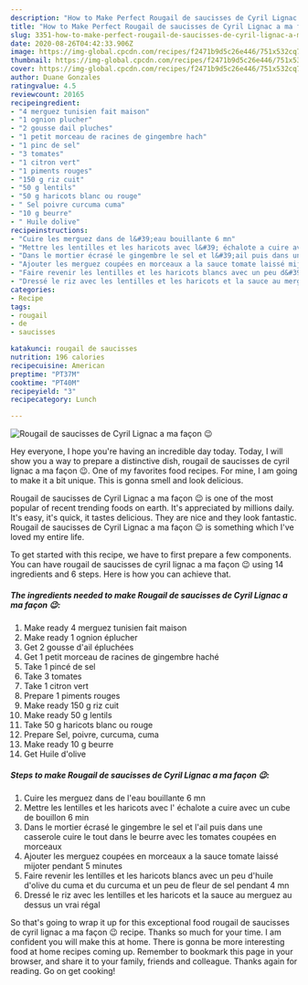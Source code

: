 ```yaml
---
description: "How to Make Perfect Rougail de saucisses de Cyril Lignac a ma façon 😉"
title: "How to Make Perfect Rougail de saucisses de Cyril Lignac a ma façon 😉"
slug: 3351-how-to-make-perfect-rougail-de-saucisses-de-cyril-lignac-a-ma-facon
date: 2020-08-26T04:42:33.906Z
image: https://img-global.cpcdn.com/recipes/f2471b9d5c26e446/751x532cq70/rougail-de-saucisses-de-cyril-lignac-a-ma-facon-😉-photo-principale-de-la-recette.jpg
thumbnail: https://img-global.cpcdn.com/recipes/f2471b9d5c26e446/751x532cq70/rougail-de-saucisses-de-cyril-lignac-a-ma-facon-😉-photo-principale-de-la-recette.jpg
cover: https://img-global.cpcdn.com/recipes/f2471b9d5c26e446/751x532cq70/rougail-de-saucisses-de-cyril-lignac-a-ma-facon-😉-photo-principale-de-la-recette.jpg
author: Duane Gonzales
ratingvalue: 4.5
reviewcount: 20165
recipeingredient:
- "4 merguez tunisien fait maison"
- "1 ognion plucher"
- "2 gousse dail pluches"
- "1 petit morceau de racines de gingembre hach"
- "1 pinc de sel"
- "3 tomates"
- "1 citron vert"
- "1 piments rouges"
- "150 g riz cuit"
- "50 g lentils"
- "50 g haricots blanc ou rouge"
- " Sel poivre curcuma cuma"
- "10 g beurre"
- " Huile dolive"
recipeinstructions:
- "Cuire les merguez dans de l&#39;eau bouillante 6 mn"
- "Mettre les lentilles et les haricots avec l&#39; échalote a cuire avec un cube de bouillon 6 min"
- "Dans le mortier écrasé le gingembre le sel et l&#39;ail puis dans une casserole cuire le tout dans le beurre avec les tomates coupées en morceaux"
- "Ajouter les merguez coupées en morceaux a la sauce tomate laissé mijoter pendant 5 minutes"
- "Faire revenir les lentilles et les haricots blancs avec un peu d&#39;huile d&#39;olive du cuma et du curcuma et un peu de fleur de sel pendant 4 mn"
- "Dressé le riz avec les lentilles et les haricots et la sauce au merguez au dessus un vrai régal"
categories:
- Recipe
tags:
- rougail
- de
- saucisses

katakunci: rougail de saucisses 
nutrition: 196 calories
recipecuisine: American
preptime: "PT37M"
cooktime: "PT40M"
recipeyield: "3"
recipecategory: Lunch

---
```



![Rougail de saucisses de Cyril Lignac a ma façon 😉](https://img-global.cpcdn.com/recipes/f2471b9d5c26e446/751x532cq70/rougail-de-saucisses-de-cyril-lignac-a-ma-facon-😉-photo-principale-de-la-recette.jpg)

Hey everyone, I hope you're having an incredible day today. Today, I will show you a way to prepare a distinctive dish, rougail de saucisses de cyril lignac a ma façon 😉. One of my favorites food recipes. For mine, I am going to make it a bit unique. This is gonna smell and look delicious.

Rougail de saucisses de Cyril Lignac a ma façon 😉 is one of the most popular of recent trending foods on earth. It's appreciated by millions daily. It's easy, it's quick, it tastes delicious. They are nice and they look fantastic. Rougail de saucisses de Cyril Lignac a ma façon 😉 is something which I've loved my entire life.




To get started with this recipe, we have to first prepare a few components. You can have rougail de saucisses de cyril lignac a ma façon 😉 using 14 ingredients and 6 steps. Here is how you can achieve that.

<!--inarticleads1-->

##### The ingredients needed to make Rougail de saucisses de Cyril Lignac a ma façon 😉:

1. Make ready 4 merguez tunisien fait maison
1. Make ready 1 ognion éplucher
1. Get 2 gousse d&#39;ail épluchées
1. Get 1 petit morceau de racines de gingembre haché
1. Take 1 pincé de sel
1. Take 3 tomates
1. Take 1 citron vert
1. Prepare 1 piments rouges
1. Make ready 150 g riz cuit
1. Make ready 50 g lentils
1. Take 50 g haricots blanc ou rouge
1. Prepare  Sel, poivre, curcuma, cuma
1. Make ready 10 g beurre
1. Get  Huile d&#39;olive




<!--inarticleads2-->

##### Steps to make Rougail de saucisses de Cyril Lignac a ma façon 😉:

1. Cuire les merguez dans de l&#39;eau bouillante 6 mn
1. Mettre les lentilles et les haricots avec l&#39; échalote a cuire avec un cube de bouillon 6 min
1. Dans le mortier écrasé le gingembre le sel et l&#39;ail puis dans une casserole cuire le tout dans le beurre avec les tomates coupées en morceaux
1. Ajouter les merguez coupées en morceaux a la sauce tomate laissé mijoter pendant 5 minutes
1. Faire revenir les lentilles et les haricots blancs avec un peu d&#39;huile d&#39;olive du cuma et du curcuma et un peu de fleur de sel pendant 4 mn
1. Dressé le riz avec les lentilles et les haricots et la sauce au merguez au dessus un vrai régal




So that's going to wrap it up for this exceptional food rougail de saucisses de cyril lignac a ma façon 😉 recipe. Thanks so much for your time. I am confident you will make this at home. There is gonna be more interesting food at home recipes coming up. Remember to bookmark this page in your browser, and share it to your family, friends and colleague. Thanks again for reading. Go on get cooking!
